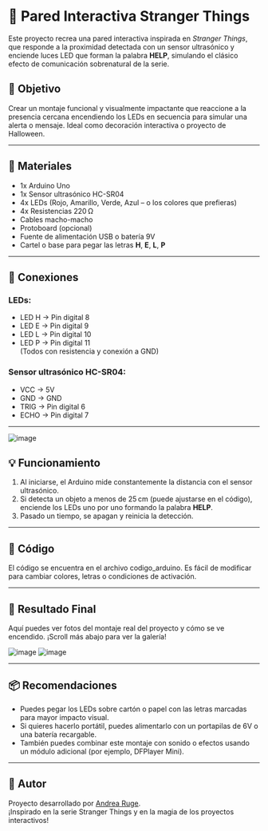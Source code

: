 # 🧱 Pared Interactiva Stranger Things

Este proyecto recrea una pared interactiva inspirada en *Stranger Things*, que responde a la proximidad detectada con un sensor ultrasónico y enciende luces LED que forman la palabra **HELP**, simulando el clásico efecto de comunicación sobrenatural de la serie.

## 🎯 Objetivo

Crear un montaje funcional y visualmente impactante que reaccione a la presencia cercana encendiendo los LEDs en secuencia para simular una alerta o mensaje. Ideal como decoración interactiva o proyecto de Halloween.

---

## 🧰 Materiales

- 1x Arduino Uno
- 1x Sensor ultrasónico HC-SR04
- 4x LEDs (Rojo, Amarillo, Verde, Azul – o los colores que prefieras)
- 4x Resistencias 220 Ω
- Cables macho-macho
- Protoboard (opcional)
- Fuente de alimentación USB o batería 9V
- Cartel o base para pegar las letras **H**, **E**, **L**, **P**

---

## 🔌 Conexiones

### LEDs:
- LED H → Pin digital 8
- LED E → Pin digital 9
- LED L → Pin digital 10
- LED P → Pin digital 11  
(Todos con resistencia y conexión a GND)

### Sensor ultrasónico HC-SR04:
- VCC → 5V  
- GND → GND  
- TRIG → Pin digital 6  
- ECHO → Pin digital 7

---
![image](https://github.com/user-attachments/assets/dcab518c-6052-4641-a5f5-5a9b77581b30)


## 💡 Funcionamiento

1. Al iniciarse, el Arduino mide constantemente la distancia con el sensor ultrasónico.
2. Si detecta un objeto a menos de 25 cm (puede ajustarse en el código), enciende los LEDs uno por uno formando la palabra **HELP**.
3. Pasado un tiempo, se apagan y reinicia la detección.

---

## 💾 Código

El código se encuentra en el archivo codigo_arduino. Es fácil de modificar para cambiar colores, letras o condiciones de activación.

---

## 📸 Resultado Final

Aquí puedes ver fotos del montaje real del proyecto y cómo se ve encendido. ¡Scroll más abajo para ver la galería!

![image](https://github.com/user-attachments/assets/c586e693-eead-4eea-a758-44c5f653700e)
![image](https://github.com/user-attachments/assets/d684011a-7104-4b56-9f77-805883e23d72)


---

## 📦 Recomendaciones

- Puedes pegar los LEDs sobre cartón o papel con las letras marcadas para mayor impacto visual.
- Si quieres hacerlo portátil, puedes alimentarlo con un portapilas de 6V o una batería recargable.
- También puedes combinar este montaje con sonido o efectos usando un módulo adicional (por ejemplo, DFPlayer Mini).

---

## 💬 Autor

Proyecto desarrollado por [Andrea Ruge](https://github.com/RugeAndrea).  
¡Inspirado en la serie Stranger Things y en la magia de los proyectos interactivos!



